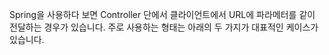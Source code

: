  

Spring을 사용하다 보면 Controller 단에서 클라이언트에서 URL에 파라메터를 같이 전달하는 경우가 있습니다.
주로 사용하는 형태는 아래의 두 가지가 대표적인 케이스가 있습니다.
